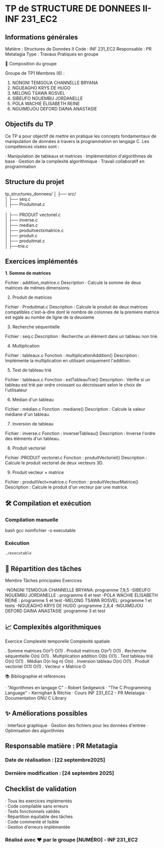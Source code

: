 

# TP de STRUCTURE DE DONNEES II-INF 231_EC2

## Informations générales

Matière : Structures de Données II  Code : INF 231_EC2  Responsable : PR Metatagia  Type : Travaux Pratiques en groupe

👥 Composition du groupe

Groupe de TP1 
Membres (6) :

1. NONGNI TEMGOUA CHANNELLE BRYANA 
2. NGUEAGHO KRYS DE HUGO
3. MELONG TSAWA ROSVEL
4. SIBEUFO NGUEMBU JORDANELLE
5. POLA WACHIE ÉLISABETH REINE
6. NGUIMDJOU DEFORD DAINA ANASTASIE 

## Objectifs du TP

Ce TP a pour objectif de mettre en pratique les concepts fondamentaux de manipulation de données à travers la programmation en langage C. Les compétences visées sont :

· Manipulation de tableaux et matrices
· Implémentation d'algorithmes de base
· Gestion de la complexité algorithmique
· Travail collaboratif en programmation

## Structure du projet


tp_structures_donnees/
│
├── src/ <br>
│   ├── seq.c <br>
│   ├── Produitmat.c <br>   
│   ├── PRODUIT vectoriel.c <br>
│   ├── inverse.c <br>
│   ├── median.c <br>
│   ├── produitvectxmatrice.c <br>
│   ├── produit.c <br>
│   ├── produitmat.c <br>
│   ├──trie.c <br>         

## Exercices implémentés

**1. Somme de matrices**

Fichier : addition_matrice.c  Description : Calcule la somme de deux matrices de mêmes dimensions.

2. Produit de matrices

Fichier : Produitmat.c  Description : Calcule le produit de deux matrices compatibles c'est-à-dire dont le nombre de colonnes de la premiere matrice est egale au nombe de ligne de la deuxieme

3. Recherche séquentielle

Fichier : seq.c
Description : Recherche un élément dans un tableau non trié.

4. Multiplication 

Fichier : tableaux.c
Fonction : multiplicationAddition()
Description : Implémente la multiplication en utilisant uniquement l'addition.

5. Test de tableau trié

Fichier : tableaux.c
Fonction : estTableauTrie()
Description : Vérifie si un tableau est trié par ordre croissant ou décroissant selon le choix de l'utilisateur 

6. Médian d'un tableau

Fichier : médian.c
Fonction : mediane()
Description : Calcule la valeur médiane d'un tableau.

7. Inversion de tableau

Fichier : inverse.c
Fonction : inverserTableau()
Description : Inverse l'ordre des éléments d'un tableau.

8. Produit vectoriel

Fichier :PRODUIT vectoriel.c
Fonction : produitVectoriel()
Description : Calcule le produit vectoriel de deux vecteurs 3D.

9. Produit vecteur × matrice

Fichier : produitVect×matrice.c
Fonction : produitVecteurMatrice()
Description : Calcule le produit d'un vecteur par une matrice.

## 🛠️ Compilation et exécution

### Compilation manuelle

bash
gcc  nomfichier -o executable



### Exécution

```bash
./executable
```



## 🔧 Répartition des tâches

Membre Tâches principales Exercices

-NONGNI TEMGOUA CHANNELLE BRYANA: programme 7,9,5
-SIBEUFO NGUEMBU JORDANELLE : programme 6 et test
-POLA WACHIE ÉLISABETH REINE  : programme 5 et test
-MELONG TSAWA ROSVEL: programme 1 et tests 
-NGUEAGHO KRYS DE HUGO :programme 2,8,4
-NGUIMDJOU DEFORD DAINA ANASTASIE :programme 3 et test 

## 📈 Complexités algorithmiques


Exercice Complexité temporelle Complexité spatiale

. Somme matrices O(n²) O(1)
. Produit matrices O(n³) O(1)
. Recherche séquentielle O(n) O(1)
. Multiplication addition O(b) O(1)
. Test tableau trié O(n) O(1)
. Médian O(n log n) O(n)
. Inversion tableau O(n) O(1)
. Produit vectoriel O(1) O(1)
. Vecteur × Matrice O


📚 Bibliographie et références

· "Algorithmes en langage C" - Robert Sedgewick
· "The C Programming Language" - Kernighan & Ritchie
· Cours INF 231_EC2 - PR Metatagia
· Documentation GNU C Library

## ✨ Améliorations possibles

· Interface graphique
· Gestion des fichiers pour les données d'entrée
· Optimisation des algorithmes



## Responsable matière : PR Metatagia


### Date de réalisation : [22 septembre2025]
### Dernière modification : [24 septembre 2025]



 

 ## Checklist de validation

· Tous les exercices implémentés  
· Code compilable sans erreurs  
· Tests fonctionnels validés  
· Répartition équitable des tâches  
· Code commenté et lisible  
· Gestion d'erreurs implémentée

 ### Réalisé avec ❤️ par le groupe [NUMÉRO] - INF 231_EC2
